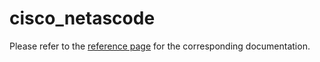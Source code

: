 # cisco_netascode

Please refer to the [reference page](https://docs.infrahub.app/schema-library/reference/cisco_netascode) for the corresponding documentation.
